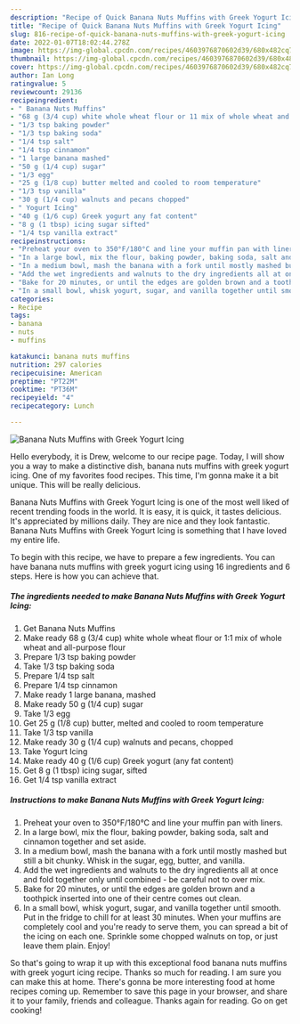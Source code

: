 ```yaml
---
description: "Recipe of Quick Banana Nuts Muffins with Greek Yogurt Icing"
title: "Recipe of Quick Banana Nuts Muffins with Greek Yogurt Icing"
slug: 816-recipe-of-quick-banana-nuts-muffins-with-greek-yogurt-icing
date: 2022-01-07T18:02:44.278Z
image: https://img-global.cpcdn.com/recipes/4603976870602d39/680x482cq70/banana-nuts-muffins-with-greek-yogurt-icing-recipe-main-photo.jpg
thumbnail: https://img-global.cpcdn.com/recipes/4603976870602d39/680x482cq70/banana-nuts-muffins-with-greek-yogurt-icing-recipe-main-photo.jpg
cover: https://img-global.cpcdn.com/recipes/4603976870602d39/680x482cq70/banana-nuts-muffins-with-greek-yogurt-icing-recipe-main-photo.jpg
author: Ian Long
ratingvalue: 5
reviewcount: 29136
recipeingredient:
- " Banana Nuts Muffins"
- "68 g (3/4 cup) white whole wheat flour or 11 mix of whole wheat and allpurpose flour"
- "1/3 tsp baking powder"
- "1/3 tsp baking soda"
- "1/4 tsp salt"
- "1/4 tsp cinnamon"
- "1 large banana mashed"
- "50 g (1/4 cup) sugar"
- "1/3 egg"
- "25 g (1/8 cup) butter melted and cooled to room temperature"
- "1/3 tsp vanilla"
- "30 g (1/4 cup) walnuts and pecans chopped"
- " Yogurt Icing"
- "40 g (1/6 cup) Greek yogurt any fat content"
- "8 g (1 tbsp) icing sugar sifted"
- "1/4 tsp vanilla extract"
recipeinstructions:
- "Preheat your oven to 350°F/180°C and line your muffin pan with liners."
- "In a large bowl, mix the flour, baking powder, baking soda, salt and cinnamon together and set aside."
- "In a medium bowl, mash the banana with a fork until mostly mashed but still a bit chunky. Whisk in the sugar, egg, butter, and vanilla."
- "Add the wet ingredients and walnuts to the dry ingredients all at once and fold together only until combined - be careful not to over mix."
- "Bake for 20 minutes, or until the edges are golden brown and a toothpick inserted into one of their centre comes out clean."
- "In a small bowl, whisk yogurt, sugar, and vanilla together until smooth. Put in the fridge to chill for at least 30 minutes. When your muffins are completely cool and you&#39;re ready to serve them, you can spread a bit of the icing on each one. Sprinkle some chopped walnuts on top, or just leave them plain. Enjoy!"
categories:
- Recipe
tags:
- banana
- nuts
- muffins

katakunci: banana nuts muffins 
nutrition: 297 calories
recipecuisine: American
preptime: "PT22M"
cooktime: "PT36M"
recipeyield: "4"
recipecategory: Lunch

---
```



![Banana Nuts Muffins with Greek Yogurt Icing](https://img-global.cpcdn.com/recipes/4603976870602d39/680x482cq70/banana-nuts-muffins-with-greek-yogurt-icing-recipe-main-photo.jpg)

Hello everybody, it is Drew, welcome to our recipe page. Today, I will show you a way to make a distinctive dish, banana nuts muffins with greek yogurt icing. One of my favorites food recipes. This time, I'm gonna make it a bit unique. This will be really delicious.



Banana Nuts Muffins with Greek Yogurt Icing is one of the most well liked of recent trending foods in the world. It is easy, it is quick, it tastes delicious. It's appreciated by millions daily. They are nice and they look fantastic. Banana Nuts Muffins with Greek Yogurt Icing is something that I have loved my entire life.


To begin with this recipe, we have to prepare a few ingredients. You can have banana nuts muffins with greek yogurt icing using 16 ingredients and 6 steps. Here is how you can achieve that.

<!--inarticleads1-->

##### The ingredients needed to make Banana Nuts Muffins with Greek Yogurt Icing:

1. Get  Banana Nuts Muffins
1. Make ready 68 g (3/4 cup) white whole wheat flour or 1:1 mix of whole wheat and all-purpose flour
1. Prepare 1/3 tsp baking powder
1. Take 1/3 tsp baking soda
1. Prepare 1/4 tsp salt
1. Prepare 1/4 tsp cinnamon
1. Make ready 1 large banana, mashed
1. Make ready 50 g (1/4 cup) sugar
1. Take 1/3 egg
1. Get 25 g (1/8 cup) butter, melted and cooled to room temperature
1. Take 1/3 tsp vanilla
1. Make ready 30 g (1/4 cup) walnuts and pecans, chopped
1. Take  Yogurt Icing
1. Make ready 40 g (1/6 cup) Greek yogurt (any fat content)
1. Get 8 g (1 tbsp) icing sugar, sifted
1. Get 1/4 tsp vanilla extract




<!--inarticleads2-->

##### Instructions to make Banana Nuts Muffins with Greek Yogurt Icing:

1. Preheat your oven to 350°F/180°C and line your muffin pan with liners.
1. In a large bowl, mix the flour, baking powder, baking soda, salt and cinnamon together and set aside.
1. In a medium bowl, mash the banana with a fork until mostly mashed but still a bit chunky. Whisk in the sugar, egg, butter, and vanilla.
1. Add the wet ingredients and walnuts to the dry ingredients all at once and fold together only until combined - be careful not to over mix.
1. Bake for 20 minutes, or until the edges are golden brown and a toothpick inserted into one of their centre comes out clean.
1. In a small bowl, whisk yogurt, sugar, and vanilla together until smooth. Put in the fridge to chill for at least 30 minutes. When your muffins are completely cool and you&#39;re ready to serve them, you can spread a bit of the icing on each one. Sprinkle some chopped walnuts on top, or just leave them plain. Enjoy!




So that's going to wrap it up with this exceptional food banana nuts muffins with greek yogurt icing recipe. Thanks so much for reading. I am sure you can make this at home. There's gonna be more interesting food at home recipes coming up. Remember to save this page in your browser, and share it to your family, friends and colleague. Thanks again for reading. Go on get cooking!
